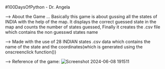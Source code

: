 #100DaysOfPython - Dr. Angela

--> About the Game ...
Basically this game is about gussing all the states of INDIA with the help of the map.
It displays the correct guessed state in the map and counts the number of states guessed,
Finally it creates the .csv file which contains the non guesswd states name

--> Made with the use of 28 INDIAN states .csv data which contains the name of the state 
and the coordinates(which is generated using the onscreenclick function())

--> Reference of the game:
![Screenshot 2024-06-08 191511](https://github.com/Harsha0130/Guess_Indian_States_Game/assets/127675058/d6609482-352b-403b-bbc6-7323d99ddb03)
